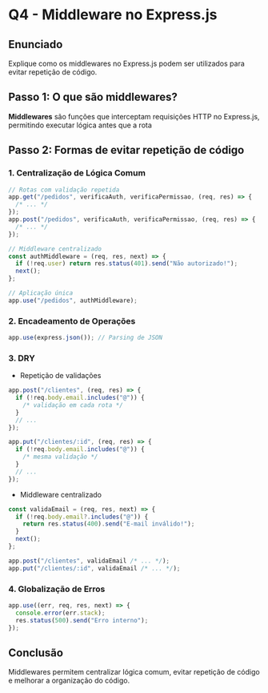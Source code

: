 # Q4 - Middleware no Express.js

## Enunciado

Explique como os middlewares no Express.js podem ser utilizados para evitar repetição de código.

## Passo 1: O que são middlewares?

**Middlewares** são funções que interceptam requisições HTTP no Express.js, permitindo executar lógica antes que a rota

## Passo 2: Formas de evitar repetição de código

### 1. Centralização de Lógica Comum

```js
// Rotas com validação repetida
app.get("/pedidos", verificaAuth, verificaPermissao, (req, res) => {
  /* ... */
});
app.post("/pedidos", verificaAuth, verificaPermissao, (req, res) => {
  /* ... */
});
```

```js
// Middleware centralizado
const authMiddleware = (req, res, next) => {
  if (!req.user) return res.status(401).send("Não autorizado!");
  next();
};

// Aplicação única
app.use("/pedidos", authMiddleware);
```

### 2. Encadeamento de Operações

```js
app.use(express.json()); // Parsing de JSON
```

### 3. DRY

- Repetição de validações

```js
app.post("/clientes", (req, res) => {
  if (!req.body.email.includes("@")) {
    /* validação em cada rota */
  }
  // ...
});

app.put("/clientes/:id", (req, res) => {
  if (!req.body.email.includes("@")) {
    /* mesma validação */
  }
  // ...
});
```

- Middleware centralizado

```js
const validaEmail = (req, res, next) => {
  if (!req.body.email?.includes("@")) {
    return res.status(400).send("E-mail inválido!");
  }
  next();
};

app.post("/clientes", validaEmail /* ... */);
app.put("/clientes/:id", validaEmail /* ... */);
```

### 4. Globalização de Erros

```js
app.use((err, req, res, next) => {
  console.error(err.stack);
  res.status(500).send("Erro interno");
});
```

## Conclusão

Middlewares permitem centralizar lógica comum, evitar repetição de código e melhorar a organização do código.
